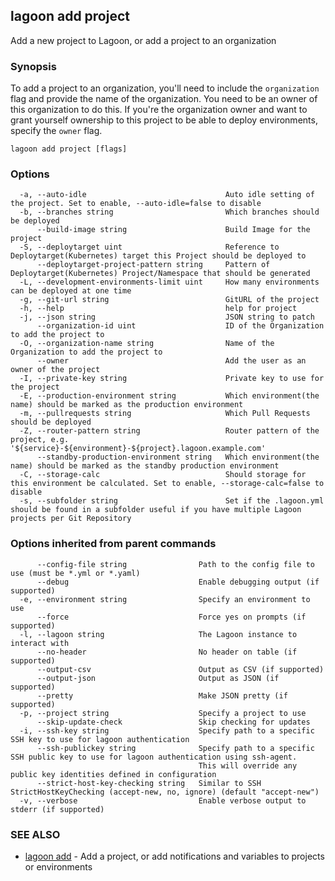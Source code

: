 ## lagoon add project

Add a new project to Lagoon, or add a project to an organization

### Synopsis

To add a project to an organization, you'll need to include the `organization` flag and provide the name of the organization. You need to be an owner of this organization to do this.
If you're the organization owner and want to grant yourself ownership to this project to be able to deploy environments, specify the `owner` flag.

```
lagoon add project [flags]
```

### Options

```
  -a, --auto-idle                               Auto idle setting of the project. Set to enable, --auto-idle=false to disable
  -b, --branches string                         Which branches should be deployed
      --build-image string                      Build Image for the project
  -S, --deploytarget uint                       Reference to Deploytarget(Kubernetes) target this Project should be deployed to
      --deploytarget-project-pattern string     Pattern of Deploytarget(Kubernetes) Project/Namespace that should be generated
  -L, --development-environments-limit uint     How many environments can be deployed at one time
  -g, --git-url string                          GitURL of the project
  -h, --help                                    help for project
  -j, --json string                             JSON string to patch
      --organization-id uint                    ID of the Organization to add the project to
  -O, --organization-name string                Name of the Organization to add the project to
      --owner                                   Add the user as an owner of the project
  -I, --private-key string                      Private key to use for the project
  -E, --production-environment string           Which environment(the name) should be marked as the production environment
  -m, --pullrequests string                     Which Pull Requests should be deployed
  -Z, --router-pattern string                   Router pattern of the project, e.g. '${service}-${environment}-${project}.lagoon.example.com'
      --standby-production-environment string   Which environment(the name) should be marked as the standby production environment
  -C, --storage-calc                            Should storage for this environment be calculated. Set to enable, --storage-calc=false to disable
  -s, --subfolder string                        Set if the .lagoon.yml should be found in a subfolder useful if you have multiple Lagoon projects per Git Repository
```

### Options inherited from parent commands

```
      --config-file string                Path to the config file to use (must be *.yml or *.yaml)
      --debug                             Enable debugging output (if supported)
  -e, --environment string                Specify an environment to use
      --force                             Force yes on prompts (if supported)
  -l, --lagoon string                     The Lagoon instance to interact with
      --no-header                         No header on table (if supported)
      --output-csv                        Output as CSV (if supported)
      --output-json                       Output as JSON (if supported)
      --pretty                            Make JSON pretty (if supported)
  -p, --project string                    Specify a project to use
      --skip-update-check                 Skip checking for updates
  -i, --ssh-key string                    Specify path to a specific SSH key to use for lagoon authentication
      --ssh-publickey string              Specify path to a specific SSH public key to use for lagoon authentication using ssh-agent.
                                          This will override any public key identities defined in configuration
      --strict-host-key-checking string   Similar to SSH StrictHostKeyChecking (accept-new, no, ignore) (default "accept-new")
  -v, --verbose                           Enable verbose output to stderr (if supported)
```

### SEE ALSO

* [lagoon add](lagoon_add.md)	 - Add a project, or add notifications and variables to projects or environments

